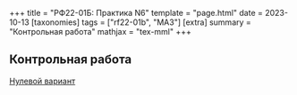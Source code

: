 +++
title = "РФ22-01Б: Практика N6"
template = "page.html"
date = 2023-10-13
[taxonomies]
tags = ["rf22-01b", "MA3"]
[extra]
summary = "Контрольная работа"
mathjax = "tex-mml"
+++

<!-- more -->

## Контрольная работа

[Нулевой вариант](/MA3_Test1_V0.pdf)
